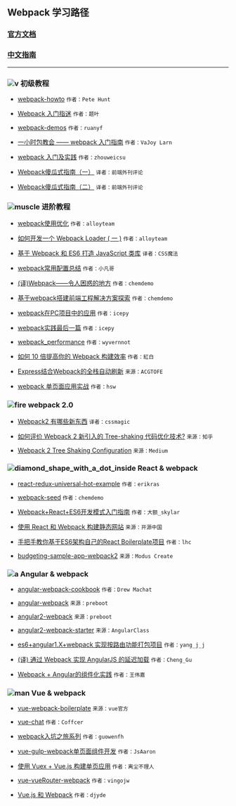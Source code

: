 ## Webpack 学习路径### [官方文档](http://webpack.github.io/docs/)### [中文指南](http://zhaoda.net/webpack-handbook/index.html)---### ![v](https://sf-static.b0.upaiyun.com/v-57a9800b/global/img/emojis/v.png "v") 初级教程* [webpack-howto](https://github.com/petehunt/webpack-howto)  `作者：Pete Hunt`* [Webpack 入门指迷](http://segmentfault.com/a/1190000002551952)  `作者：题叶`* [webpack-demos](https://github.com/ruanyf/webpack-demos) `作者：ruanyf`* [一小时包教会 —— webpack 入门指南](http://www.cnblogs.com/vajoy/p/4650467.html)  `作者：VaJoy Larn`* [webpack 入门及实践](http://www.w3ctech.com//topic/1557)  `作者：zhouweicsu`* [Webpack傻瓜式指南（一）](http://zhuanlan.zhihu.com/FrontendMagazine/20367175)  `译者：前端外刊评论`* [Webpack傻瓜式指南（二）](http://zhuanlan.zhihu.com/FrontendMagazine/20397902)  `译者：前端外刊评论`### ![muscle](https://sf-static.b0.upaiyun.com/v-57a9800b/global/img/emojis/muscle.png "muscle") 进阶教程* [webpack使用优化](http://web.jobbole.com/84847/)  `作者：alloyteam`* [如何开发一个 Webpack Loader ( 一 )](http://www.alloyteam.com/2016/01/webpack-loader-1/)  `作者：alloyteam`* [基于 Webpack 和 ES6 打造 JavaScript 类库](https://github.com/cssmagic/blog/issues/56)  `译者：CSS魔法`* [webpack常用配置总结](http://www.h-simon.com/42/) `作者：小凡哥`* [(译)Webpack——令人困惑的地方](https://github.com/chemdemo/chemdemo.github.io/issues/13) `作者：chemdemo`* [基于webpack搭建前端工程解决方案探索](https://github.com/chemdemo/chemdemo.github.io/issues/10) `作者：chemdemo`* [webpack在PC项目中的应用](https://github.com/icepy/_posts/issues/25) `作者：icepy`* [webpack实践最后一篇](https://github.com/icepy/_posts/issues/34) `作者：icepy`* [webpack_performance](https://github.com/wyvernnot/webpack_performance) `作者：wyvernnot`* [如何 10 倍提高你的 Webpack 构建效率](https://segmentfault.com/a/1190000005770042) `作者：紅白`* [Express结合Webpack的全栈自动刷新](http://acgtofe.com/posts/2016/02/full-live-reload-for-express-with-webpack) `来源：ACGTOFE`* [webpack 单页面应用实战](https://segmentfault.com/a/1190000005866410#articleHeader11) `作者：hsw`### ![fire](https://sf-static.b0.upaiyun.com/v-57a9800b/global/img/emojis/fire.png "fire") webpack 2.0* [Webpack2 有哪些新东西](https://github.com/cssmagic/blog/issues/58)  `译者：cssmagic`* [如何评价 Webpack 2 新引入的 Tree-shaking 代码优化技术?](https://www.zhihu.com/question/41922432) `来源：知乎`* [Webpack 2 Tree Shaking Configuration](https://medium.com/modus-create-front-end-development/webpack-2-tree-shaking-configuration-9f1de90f3233#.hqv8bdir5) `来源：Medium`### ![diamond_shape_with_a_dot_inside](https://sf-static.b0.upaiyun.com/v-57a9800b/global/img/emojis/diamond_shape_with_a_dot_inside.png "diamond_shape_with_a_dot_inside") React & webpack* [react-redux-universal-hot-example](https://github.com/erikras/react-redux-universal-hot-example) `作者：erikras`* [webpack-seed](https://github.com/chemdemo/webpack-bootstrap) `作者：chemdemo`* [Webpack+React+ES6开发模式入门指南](http://www.cnblogs.com/skylar/p/React-Webpack-ES6.html) `作者：大额_skylar`* [使用 React 和 Webpack 构建静态网站](http://www.oschina.net/translate/react-static-site) `来源：开源中国`* [手把手教你基于ES6架构自己的React Boilerplate项目](https://segmentfault.com/a/1190000005037309) `作者：lhc`* [budgeting-sample-app-webpack2](https://github.com/ModusCreateOrg/budgeting-sample-app-webpack2) `来源：Modus Create`### ![a](https://sf-static.b0.upaiyun.com/v-57a9800b/global/img/emojis/a.png "a") Angular & webpack* [angular-webpack-cookbook](http://dmachat.github.io/angular-webpack-cookbook/) `作者：Drew Machat`* [angular-webpack](https://github.com/preboot/angular-webpack) `来源：preboot`* [angular2-webpack](https://github.com/preboot/angular2-webpack) `来源：preboot`* [angular2-webpack-starter](https://github.com/AngularClass/angular2-webpack-starter) `来源：AngularClass`* [es6+angular1.X+webpack 实现按路由功能打包项目](https://segmentfault.com/a/1190000004358725) `作者：yang_j_j`* [(译) 通过 Webpack 实现 AngularJS 的延迟加载](https://segmentfault.com/a/1190000004514747) `作者：Cheng_Gu`* [Webpack + Angular的组件化实践](https://segmentfault.com/a/1190000003915443) `作者：王伟嘉`### ![man](https://sf-static.b0.upaiyun.com/v-57a9800b/global/img/emojis/man.png "man") Vue & webpack* [vue-webpack-boilerplate](https://github.com/vuejs-templates/webpack)  `来源：vue官方`* [vue-chat](https://github.com/Coffcer/vue-chat) `作者：Coffcer`* [webpack入坑之旅系列](http://guowenfh.github.io/2016/03/24/vue-webpack-01-base/) `作者：guowenfh`* [vue-gulp-webpack单页面组件开发](https://github.com/JsAaron/vue-gulp-webpack) `作者：JsAaron`* [使用 Vuex + Vue.js 构建单页应用](https://segmentfault.com/a/1190000005891026) `作者：离尘不理人`* [vue-vueRouter-webpack](https://github.com/vingojw/vue-vueRouter-webpack) `作者：vingojw`* [Vue.js 和 Webpack](http://div.io/topic/1343?page=1#5517) `作者：djyde`
